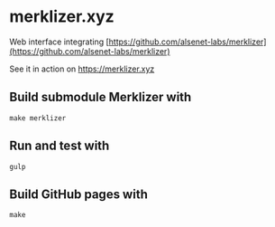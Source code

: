 # merklizer.xyz

Web interface integrating [https://github.com/alsenet-labs/merklizer](https://github.com/alsenet-labs/merklizer)

See it in action on https://merklizer.xyz


## Build submodule Merklizer with
```
make merklizer
```

## Run and test with
```
gulp
```

## Build GitHub pages with
```
make
```

